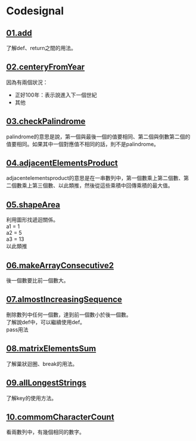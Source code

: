 # Codesignal   
## [01.add](https://github.com/yenchungLin/study/blob/master/Codesignal/01add.py)   
了解def、return之間的用法。   
## [02.centeryFromYear](https://github.com/yenchungLin/study/blob/master/Codesignal/02centuryfromyear.py)   
因為有兩個狀況：   
* 正好100年：表示說進入下一個世紀   
* 其他   
## [03.checkPalindrome](https://github.com/yenchungLin/study/blob/master/Codesignal/03checkPalindrome.py)   
palindrome的意思是說，第一個與最後一個的值要相同、第二個與倒數第二個的值要相同。如果其中一個對應值不相同的話，則不是palindrome。    
## [04.adjacentElementsProduct](https://github.com/yenchungLin/study/blob/master/Codesignal/04adjacentelementsproduct.py)   
adjacentelementsproduct的意思是在一串數列中，第一個數乘上第二個數、第二個數乘上第三個數、以此類推，然後從這些乘積中回傳乘積的最大值。   
## [05.shapeArea](https://github.com/yenchungLin/study/blob/master/Codesignal/05shapeArea.py)   
利用圖形找遞迴關係。   
a1 = 1   
a2 = 5   
a3 = 13   
以此類推   
## [06.makeArrayConsecutive2](https://github.com/yenchungLin/study/blob/master/Codesignal/06makearrayconsecutive2.py)   
後一個數要比前一個數大。   
  
## [07.almostIncreasingSequence](https://github.com/yenchungLin/study/blob/master/Codesignal/07almostincreasingsequence.py)   
刪除數列中任何一個數，達到前一個數小於後一個數。   
了解說def中，可以繼續使用def。   
pass用法
## [08.matrixElementsSum](https://github.com/yenchungLin/study/blob/master/Codesignal/08matrixElementssum.py)   
了解巢狀迴圈、break的用法。   
## [09.allLongestStrings](https://github.com/yenchungLin/study/blob/master/Codesignal/09alllongeststrings.py)   
了解key的使用方法。   
## [10.commomCharacterCount](https://github.com/yenchungLin/study/blob/master/Codesignal/10commomcharactercount.py)   
看兩數列中，有幾個相同的數字。   
